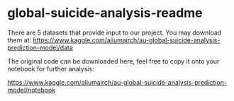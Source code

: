 # global-suicide-analysis-readme

There are 5 datasets that provide input to our project. You may download them at:
https://www.kaggle.com/aliumairch/au-global-suicide-analysis-prediction-model/data

The original code can be downloaded here, feel free to copy it onto your notebook for further analysis:

https://www.kaggle.com/aliumairch/au-global-suicide-analysis-prediction-model/notebook
